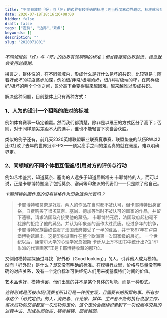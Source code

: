 ```yaml
---
title: "不同领域的「好」与「坏」的边界有较明确的标准；但当程度离边界越远，标准就会变得越模糊。"
date: 2020-07-18T18:16:26+08:00
hidden: false
draft: false
tags: ["定价", "边界","观点"]
keywords: []
description: ""
slug: "2020071801"
---
```


*不同领域的「好」与「坏」的边界有较明确的标准；但当程度离边界越远，标准就会变得越模糊。*

换言之，群体性的，在不同领域内，形成什么是好什么是坏的共识，比较容易；随着好或坏的程度逐步加深，例如很/非常/极端的好，很/非常/极端的坏，在同样极好/极坏的两个个体之间，区分高下会变得越来越困难，越来越难以形成共识。

<!--more-->

解决这种问题，目前整体上只有两种方式：

### 1、人为的设计一个粗略的绝对的标准
例如体育赛事一场定输赢。然而我们都清楚，除非是以碾压的方式区分了高下；否则，对于同样顶尖差距不大的选手，谁也不能轻言下次谁会获胜。

类似的例子还有，前几天2020英雄联盟职业联赛夏季赛，联盟垫底的队伍RW以2比0打败了去年的世界冠军FPX——顶尖高手之间的差距真的就在毫厘，难以明确界定。

### 2、同领域的不同个体相互借鉴/引用对方的评价与行动
例如艺术鉴赏，知道莫奈、塞尚的人远多于知道居斯塔夫·卡耶博特的人，而可以说，正是卡耶博特塑造了包括莫奈、塞尚等印象派的代表们——只是除了他自己。

*卡耶博特的画作真的没有资格作为印象派的代表吗？*

> 卡耶博特和莫奈是好友，两人的作品在当时都不被认可，但卡耶博特出身富裕，自费购买了很多莫奈、塞尚、德加等当时不被认可的画家的作品，并留下遗嘱，请求法国政府接受他的藏品。
> 卡耶博特死后，法国政府起初毫不犹豫的拒绝了他的藏品，并认为印象派的画作太过荒唐。经过多年的抗争，卡耶博特家族最终说服了法国政府接受了一半的藏品，并于1897年在卢森堡博物馆展出。这是印象派画作在整个欧洲第一次国家级的展览。
> 一个世纪以后，康奈尔大学的心理学家詹姆斯·卡廷从上万本图书中统计出7位“印象派的代表画家”正是卡耶博特收藏的那7位。

又例如模特星探通过寻找「好外形（Good looking）」的人，引荐他人成为模特。然而「好外形」是什么？却又没有明确的标准。在模特行业里，价格与质量没有明确的对应关系，没有一个定价标准可供经纪人们用来衡量模特们时间的价值。

艺术品也好，模特也罢，他们出售的并不是某个具体的功能，而是一种形式。

*这种形式是否被市场/消费者所认可是一件很主观，且需要长期积累的事。所有参与这个「形式定价」的人，消费者、评论家、媒体、生产者不断的执行说服工作，每次成功的交易都是一次成功的定价，这个定价会继续积累到下一次说服与交易的过程中去，形成头部效应，强者越强，弱者越弱。*